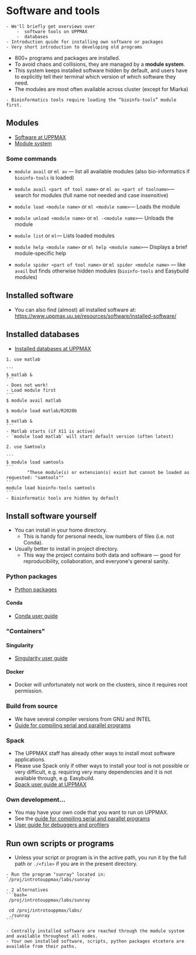 # Software and tools
```{objectives}
- We'll briefly get overviews over 
    -  software tools on UPPMAX
    -  databases
- Introduction quide for installing own software or packages
- Very short introduction to developing old programs
```

- 800+ programs and packages are installed.
- To avoid chaos and collisions, they are managed by a **module system**.
- This system keeps installed software hidden by default, and users have to explicitly tell their terminal which version of which software they need.
- The modules are most often available across cluster (except for Miarka)


```{note}
- Bioinformatics tools require loading the “bioinfo-tools” module first.
```

## Modules

- [Software at UPPMAX](https://www.uppmax.uu.se/resources/software/)
- [Module system](https://www.uppmax.uu.se/resources/software/module-system/)

### Some commands

- `module avail` or `ml av` — list all available modules (also bio-informatics if `bioinfo-tools` is loaded)

- `module avail <part of tool name>` or `ml av <part of toolname>`— search for modules (full name not needed and case insensitive)

- `module load <module name>` or `ml <module name>`— Loads the module

- `module unload <module name>` or `ml -<module name>`— Unloads the module

- `module list` or `ml`— Lists loaded modules

- `module help <module name>` or `ml help <module name>`— Displays a brief module-specific help
 
- `module spider <part of tool name>` or `ml spider <module name>` — like `avail` but finds otherwise hidden modules (`bioinfo-tools` and Easybuild modules)


## Installed software
- You can also find (almost) all installed software at:
    <https://www.uppmax.uu.se/resources/software/installed-software/>
  
## Installed databases
- [Installed databases at UPPMAX](https://www.uppmax.uu.se/resources/databases/)
    
``````{challenge} Hands on using a tool
1. use matlab

```
$ matlab &
```
- Does not work!
- Load module first
```
$ module avail matlab

$ module load matlab/R2020b

$ matlab &
```
- Matlab starts (if X11 is active)
- `module load matlab` will start default version (often latest)

2. use Samtools

```
$ module load samtools
```
        "These module(s) or extension(s) exist but cannot be loaded as requested: "samtools""
```
module load bioinfo-tools samtools
```
- Bioinformatic tools are hidden by default

``````

## Install software yourself
- You can install in your home directory.
  - This is handy for personal needs, low numbers of files (i.e. not Conda).
- Usually better to install in project directory.
  - This way the project contains both data and software — good for reproducibility, collaboration, and everyone's general sanity.

### Python packages
- [Python packages](https://uppmax.uu.se/support/user-guides/python-user-guide/)

#### Conda
- [Conda user guide](https://www.uppmax.uu.se/support/user-guides/conda-user-guide/)

### "Containers"
#### Singularity
- [Singularity user guide](https://www.uppmax.uu.se/support/user-guides/singularity-user-guide/)

#### Docker
- Docker will unfortunately not work on the clusters, since it requires root permission.

### Build from source
- We have several compiler versions from GNU and INTEL
- [Guide for compiling serial and parallel programs](https://www.uppmax.uu.se/support/user-guides/mpi-and-openmp-user-guide/)
    
### Spack
- The UPPMAX staff has already other ways to install most software applications. 
- Please use Spack only if other ways to install your tool is not possible or very difficult, e.g. requiring very many dependencies and it is not available through, e.g. Easybuild.
- [Spack user guide at UPPMAX](https://www.uppmax.uu.se/support/user-guides/spack-on-uppmax/)

### Own development...
- You may have your own code that you want to run on UPPMAX.
- See the [guide for compiling serial and parallel programs](https://www.uppmax.uu.se/support/user-guides/mpi-and-openmp-user-guide/)
- [User guide for debuggers and profilers](https://www.uppmax.uu.se/support/user-guides/debuggers-and-profiling-tools/)

## Run own scripts or programs
- Unless your script or program is in the active path, you run it by the full path or `./<file>` if you are in the present directory.

```{challenge} Demo: Run a Fortran program 
- Run the program "sunray" located in: `/proj/introtouppmax/labs/sunray`
```
``````{solution}
- 2 alternatives
```bash=
 /proj/introtouppmax/labs/sunray
 
 cd /proj/introtouppmax/labs/
 ./sunray
```
``````

```{keypoints}
- Centrally installed software are reached through the module system and available throughout all nodes.
- Your own installed software, scripts, python packages etcetera are available from their paths.
```
